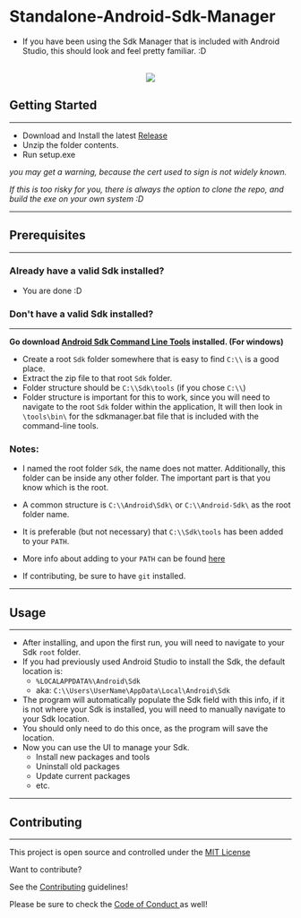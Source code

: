 # Standalone-Android-Sdk-Manager

* If you have been using the Sdk Manager that is included with Android Studio, this should look and feel pretty familiar. :D

<p align="center">
  <br>
  <img src="https://i.imgur.com/zj5ccIs.png">
</p>

## Getting Started
---
   * Download and Install the latest [Release](https://github.com/GlassToeStudio/Standalone-Android-Sdk-Manager/releases)
   * Unzip the folder contents.
   * Run setup.exe

   *you may get a warning, because the cert used to sign is not widely known.*

   *If this is too risky for you, there is always the option to clone the repo, and build the exe on your own system :D*

---
## Prerequisites
---
### Already have a valid Sdk installed?
* You are done :D


### Don't have a valid Sdk installed?
---

__Go download [Android Sdk Command Line Tools](https://developer.android.com/studio#downloads) installed. (For windows)__

 * Create a root `Sdk` folder somewhere that is easy to find `C:\\` is a good place.
 * Extract the zip file to that root `Sdk` folder.
 * Folder structure should be `C:\\Sdk\tools` (if you chose `C:\\`)
 * Folder structure is important for this to work, since you will need to navigate to the root `Sdk` folder within the application, It will then look in `\tools\bin\` for the sdkmanager.bat file that is included with the command-line tools.
 

### Notes:
* I named the root folder `Sdk`, the name does not matter. Additionally, this folder can be inside any other folder. The important part is that you know which is the root. 
* A common structure is `C:\\Android\Sdk\` or `C:\\Android-Sdk\` as the root folder name.
* It is preferable (but not necessary) that `C:\\Sdk\tools` has been added to your `PATH`.
* More info about adding to your `PATH` can be found [here](https://www.androidcentral.com/installing-android-sdk-windows-mac-and-linux-tutorial) 

* If contributing, be sure to have `git` installed.
---

## Usage
---

* After installing, and upon the first run, you will need to navigate to your Sdk `root` folder.
* If you had previously used Android Studio to install the Sdk, the default location is:
  * `%LOCALAPPDATA%\Android\Sdk` 
  * aka: `C:\\Users\UserName\AppData\Local\Android\Sdk`
* The program will automatically populate the Sdk field with this info, if it is not where your Sdk is installed, you will need to manually navigate to your Sdk location.
* You should only need to do this once, as the program will save the location. 
* Now you can use the UI to manage your Sdk. 
  * Install new packages and tools
  * Uninstall old packages
  * Update current packages
  * etc.

---
## Contributing
---
This project is open source and controlled under the [MIT License](LICENSE) 

Want to contribute?

See the [Contributing](CONTRIBUTING.md) guidelines!

Please be sure to check the [Code of Conduct ](CODE_OF_CONDUCT.md) as well!